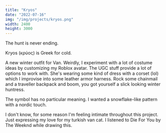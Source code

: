 ```yaml
---
title: "Kryos"
date: "2022-07-16"
img: "/img/projects/kryos.png"
width: 2400
height: 3000
---
```


The hunt is never ending.

Kryos (κρύος) is Greek for cold.

A new winter outfit for Van. Weirdly, I experiment with a lot of costume ideas by customizing my Roblox avatar. The UGC stuff provide a lot of options to work with. She's wearing some kind of dress with a corset (lol) which I improvise into some leather armor harness. Rock some chainmail and a traveller backpack and boom, you got yourself a slick looking winter huntress.

The symbol has no particular meaning. I wanted a snowflake-like pattern with a nordic touch.

I don't know, for some reason I'm feeling intimate throughout this project. Just expressing my love for my turkish van cat. I listened to Die For You by The Weeknd while drawing this.
